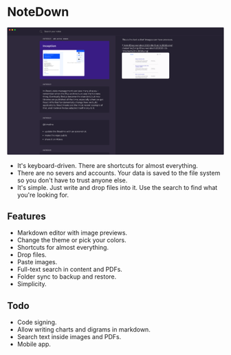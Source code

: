 # NoteDown

![Screenshot](./assets/demo.png)

- It's keyboard-driven. There are shortcuts for almost everything.
- There are no severs and accounts. Your data is saved to the file system so
  you don't have to trust anyone else.
- It's simple. Just write and drop files into it. Use the search to find what
  you're looking for.

## Features

- Markdown editor with image previews.
- Change the theme or pick your colors.
- Shortcuts for almost everything.
- Drop files.
- Paste images.
- Full-text search in content and PDFs.
- Folder sync to backup and restore.
- Simplicity.

## Todo

- Code signing.
- Allow writing charts and digrams in markdown.
- Search text inside images and PDFs.
- Mobile app.
